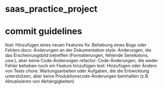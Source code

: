# saas_practice_project

# commit guidelines
feat: Hinzufügen eines neuen Features
fix: Behebung eines Bugs oder Fehlers
docs: Änderungen an der Dokumentation
style: Änderungen, die das Erscheinungsbild betreffen (Formatierungen, fehlende Semikolons, usw.), aber keine Code-Änderungen
refactor: Code-Änderungen, die weder Fehler beheben noch ein Feature hinzufügen
test: Hinzufügen oder Ändern von Tests
chore: Wartungsarbeiten oder Aufgaben, die die Entwicklung unterstützen, aber keine Produktionscode-Änderungen beinhalten (z.B. Aktualisieren von Abhängigkeiten)